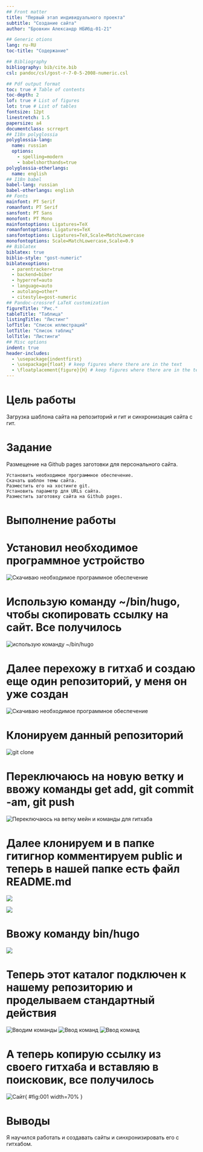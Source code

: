 ```yaml
---
## Front matter
title: "Первый этап индивидуального проекта"
subtitle: "Создание сайта"
author: "Бровкин Александр НБИбд-01-21"

## Generic otions
lang: ru-RU
toc-title: "Содержание"

## Bibliography
bibliography: bib/cite.bib
csl: pandoc/csl/gost-r-7-0-5-2008-numeric.csl

## Pdf output format
toc: true # Table of contents
toc-depth: 2
lof: true # List of figures
lot: true # List of tables
fontsize: 12pt
linestretch: 1.5
papersize: a4
documentclass: scrreprt
## I18n polyglossia
polyglossia-lang:
  name: russian
  options:
	- spelling=modern
	- babelshorthands=true
polyglossia-otherlangs:
  name: english
## I18n babel
babel-lang: russian
babel-otherlangs: english
## Fonts
mainfont: PT Serif
romanfont: PT Serif
sansfont: PT Sans
monofont: PT Mono
mainfontoptions: Ligatures=TeX
romanfontoptions: Ligatures=TeX
sansfontoptions: Ligatures=TeX,Scale=MatchLowercase
monofontoptions: Scale=MatchLowercase,Scale=0.9
## Biblatex
biblatex: true
biblio-style: "gost-numeric"
biblatexoptions:
  - parentracker=true
  - backend=biber
  - hyperref=auto
  - language=auto
  - autolang=other*
  - citestyle=gost-numeric
## Pandoc-crossref LaTeX customization
figureTitle: "Рис."
tableTitle: "Таблица"
listingTitle: "Листинг"
lofTitle: "Список иллюстраций"
lotTitle: "Список таблиц"
lolTitle: "Листинги"
## Misc options
indent: true
header-includes:
  - \usepackage{indentfirst}
  - \usepackage{float} # keep figures where there are in the text
  - \floatplacement{figure}{H} # keep figures where there are in the text
---
```


# Цель работы

Загрузка шаблона сайта на репозиторий и гит и синхронизация сайта с гит.

# Задание

Размещение на Github pages заготовки для персонального сайта.

    Установить необходимое программное обеспечение.
    Скачать шаблон темы сайта.
    Разместить его на хостинге git.
    Установить параметр для URLs сайта.
    Разместить заготовку сайта на Github pages.



# Выполнение работы 
# Установил необходимое программное устройство

![Скачиваю необходимое программное обеспечение](image/18.png)

# Использую команду ~/bin/hugo, чтобы скопировать ссылку на сайт. Все получилось
![использую команду ~/bin/hugo](image/2.png)

# Далее перехожу в гитхаб и создаю еще один репозиторий, у меня он уже создан
![Скачиваю необходимое программное обеспечение](image/25.png)

# Клонируем данный репозиторий
![git clone](image/3.png)


# Переключаюсь на новую ветку и ввожу команды get add, git commit -am, git push
![Переключаюсь на ветку мейн и команды для гитхаба](image/8.png)
 
# Далее клонируем и в папке гитигнор комментируем public и теперь в нашей папке есть файл README.md
![](image/10.png)

![](image/12.png)

# Ввожу команду bin/hugo

![](image/13.png)

# Теперь этот каталог подключен к нашему репозиторию и проделываем стандартный действия
![Вводим команды](image/15.png)
![Ввод команд](image/16.png)
![Ввод команд](image/17.png)

# А теперь копирую ссылку из своего гитхаба и вставляю в поисковик, все получилось
![Сайт](image/28.jpg){ #fig:001 width=70% }


# Выводы
Я научился работать и создавать сайты и синхронизировать его с гитхабом.



